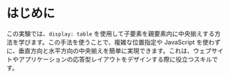 # はじめに

この実験では、`display: table` を使用して子要素を親要素内に中央揃えする方法を学びます。この手法を使うことで、複雑な位置指定や JavaScript を使わずに、垂直方向と水平方向の中央揃えを簡単に実現できます。これは、ウェブサイトやアプリケーションの応答型レイアウトをデザインする際に役立つスキルです。
